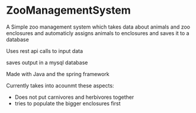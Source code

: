 # ZooManagementSystem

A Simple zoo management system which takes data about animals and zoo enclosures and automaticly assigns animals to enclosures and saves it to a database

Uses rest api calls to input data

saves output in a mysql database

Made with Java and the spring framework

Currently takes into acounmt these aspects:

- Does not put carnivores and herbivores together
- tries to populate the bigger enclosures first
